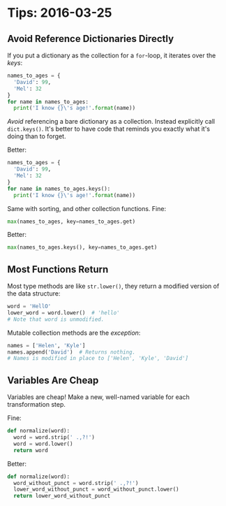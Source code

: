 # Tips: 2016-03-25
## Avoid Reference Dictionaries Directly
If you put a dictionary as the collection for a `for`-loop, it iterates over the _keys_:
```python
names_to_ages = {
  'David': 99,
  'Mel': 32
}
for name in names_to_ages:
  print('I know {}\'s age!'.format(name))
```

_Avoid_ referencing a bare dictionary as a collection.
Instead explicitly call `dict.keys()`.
It's better to have code that reminds you exactly what it's doing than to forget.

Better:
```python
names_to_ages = {
  'David': 99,
  'Mel': 32
}
for name in names_to_ages.keys():
  print('I know {}\'s age!'.format(name))
```

Same with sorting, and other collection functions.
Fine:
```python
max(names_to_ages, key=names_to_ages.get)
```

Better:
```python
max(names_to_ages.keys(), key=names_to_ages.get)
```

## Most Functions Return
Most type methods are like `str.lower()`, they return a modified version of the data structure:
```python
word = 'HellO'
lower_word = word.lower()  # 'hello'
# Note that word is unmodified.
```

Mutable collection methods are the _exception_:
```python
names = ['Helen', 'Kyle']
names.append('David')  # Returns nothing.
# Names is modified in place to ['Helen', 'Kyle', 'David']
```

## Variables Are Cheap
Variables are cheap!
Make a new, well-named variable for each transformation step.

Fine:
```python
def normalize(word):
  word = word.strip(' .,?!')
  word = word.lower()
  return word
```

Better:
```python
def normalize(word):
  word_without_punct = word.strip(' .,?!')
  lower_word_without_punct = word_without_punct.lower()
  return lower_word_without_punct
```
